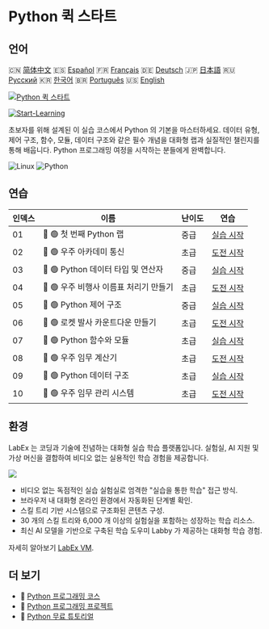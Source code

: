 # Python 퀵 스타트

## 언어

🇨🇳 [简体中文](README_zh.md) 🇪🇸 [Español](README_es.md) 🇫🇷 [Français](README_fr.md) 🇩🇪 [Deutsch](README_de.md) 🇯🇵 [日本語](README_ja.md) 🇷🇺 [Русский](README_ru.md) 🇰🇷 [한국어](README_ko.md) 🇧🇷 [Português](README_pt.md) 🇺🇸 [English](README.md) 

[![Python 퀵 스타트](https://cover-creator.labex.io/quick-start-with-python.png?lang=ko)](https://labex.io/ko/courses/quick-start-with-python)

[![Start-Learning](https://img.shields.io/badge/Start-Learning-whitesmoke?style=for-the-badge)](https://labex.io/ko/courses/quick-start-with-python)

초보자를 위해 설계된 이 실습 코스에서 Python 의 기본을 마스터하세요. 데이터 유형, 제어 구조, 함수, 모듈, 데이터 구조와 같은 필수 개념을 대화형 랩과 실질적인 챌린지를 통해 배웁니다. Python 프로그래밍 여정을 시작하는 분들에게 완벽합니다.

![Linux](https://img.shields.io/badge/Linux-whitesmoke?style=for-the-badge&logo=linux)
![Python](https://img.shields.io/badge/Python-whitesmoke?style=for-the-badge&logo=python)


## 연습

|   인덱스 | 이름                                   | 난이도   | 연습                                                                                                                       |
|----------|----------------------------------------|----------|----------------------------------------------------------------------------------------------------------------------------|
|       01 | 📖 🟢 첫 번째 Python 랩                | 중급     | <a target='_blank' href='https://labex.io/ko/tutorials/python-your-first-python-lab-270256'>실습 시작</a>                  |
|       02 | 🎯 🟢 우주 아카데미 통신               | 초급     | <a target='_blank' href='https://labex.io/ko/tutorials/python-space-academy-communication-393069'>도전 시작</a>            |
|       03 | 📖 🟢 Python 데이터 타입 및 연산자     | 중급     | <a target='_blank' href='https://labex.io/ko/tutorials/python-python-data-types-and-operators-393077'>실습 시작</a>        |
|       04 | 🎯 🟢 우주 비행사 이름표 처리기 만들기 | 초급     | <a target='_blank' href='https://labex.io/ko/tutorials/python-create-an-astronaut-name-tag-processor-393083'>도전 시작</a> |
|       05 | 📖 🟢 Python 제어 구조                 | 중급     | <a target='_blank' href='https://labex.io/ko/tutorials/python-python-control-structures-393123'>실습 시작</a>              |
|       06 | 🎯 🟢 로켓 발사 카운트다운 만들기      | 초급     | <a target='_blank' href='https://labex.io/ko/tutorials/python-create-a-rocket-launch-countdown-393128'>도전 시작</a>       |
|       07 | 📖 🟢 Python 함수와 모듈               | 초급     | <a target='_blank' href='https://labex.io/ko/tutorials/python-python-functions-and-modules-393141'>실습 시작</a>           |
|       08 | 🎯 🟢 우주 임무 계산기                 | 초급     | <a target='_blank' href='https://labex.io/ko/tutorials/python-space-mission-calculator-393156'>도전 시작</a>               |
|       09 | 📖 🟢 Python 데이터 구조               | 초급     | <a target='_blank' href='https://labex.io/ko/tutorials/python-python-data-structures-393168'>실습 시작</a>                 |
|       10 | 🎯 🟢 우주 임무 관리 시스템            | 초급     | <a target='_blank' href='https://labex.io/ko/tutorials/python-space-mission-management-system-393176'>도전 시작</a>        |

## 환경

LabEx 는 코딩과 기술에 전념하는 대화형 실습 학습 플랫폼입니다. 실험실, AI 지원 및 가상 머신을 결합하여 비디오 없는 실용적인 학습 경험을 제공합니다.

![](https://tutorial-screenshot.getvm.io/images/vm-1725247253.png)

- 비디오 없는 독점적인 실습 실험실로 엄격한 "실습을 통한 학습" 접근 방식.
- 브라우저 내 대화형 온라인 환경에서 자동화된 단계별 확인.
- 스킬 트리 기반 시스템으로 구조화된 콘텐츠 구성.
- 30 개의 스킬 트리와 6,000 개 이상의 실험실을 포함하는 성장하는 학습 리소스.
- 최신 AI 모델을 기반으로 구축된 학습 도우미 Labby 가 제공하는 대화형 학습 경험.

자세히 알아보기 [LabEx VM](https://support.labex.io/using-labex/virtual-machine).

## 더 보기

- 🔗 [Python 프로그래밍 코스](https://github.com/labex-labs/awesome-programming-courses)
- 🔗 [Python 프로그래밍 프로젝트](https://github.com/labex-labs/awesome-programming-projects)
- 🔗 [Python 무료 튜토리얼](https://github.com/labex-labs/python-free-tutorials)

